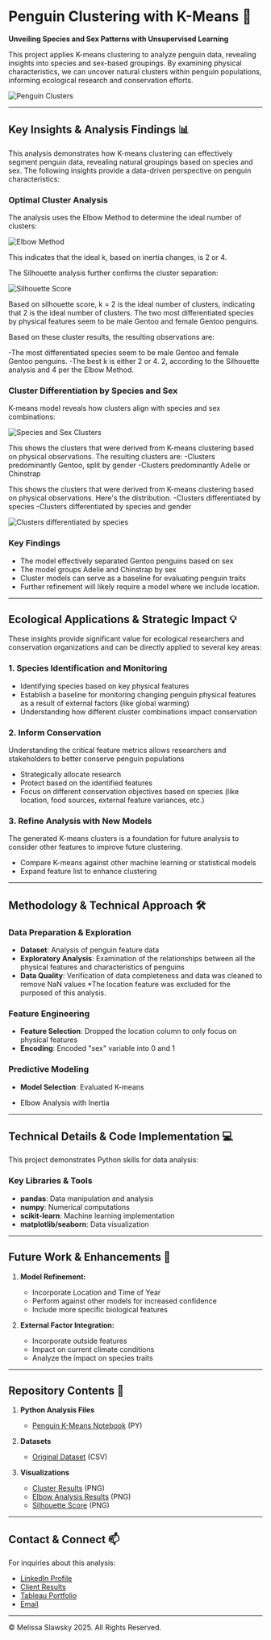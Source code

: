# Penguin Clustering with K-Means 🐧

**Unveiling Species and Sex Patterns with Unsupervised Learning**

This project applies K-means clustering to analyze penguin data, revealing insights into species and sex-based groupings. By examining physical characteristics, we can uncover natural clusters within penguin populations, informing ecological research and conservation efforts.

![Penguin Clusters](https://pplx-res.cloudinary.com/image/upload/v1741151552/user_uploads/XwFMQhPuGZaBTJE/species-sex-clusters.jpg)

---

## Key Insights & Analysis Findings 📊

This analysis demonstrates how K-means clustering can effectively segment penguin data, revealing natural groupings based on species and sex. The following insights provide a data-driven perspective on penguin characteristics:

### Optimal Cluster Analysis

The analysis uses the Elbow Method to determine the ideal number of clusters:

![Elbow Method](https://pplx-res.cloudinary.com/image/upload/v1741151552/user_uploads/kpnqqyRSqHRXDIS/inertia-values.jpg)

This indicates that the ideal k, based on inertia changes, is 2 or 4.

The Silhouette analysis further confirms the cluster separation:

![Silhouette Score](https://pplx-res.cloudinary.com/image/upload/v1741151552/user_uploads/eEfwjTARSKOwrna/silhouette-scores.jpg)

Based on silhouette score, k = 2 is the ideal number of clusters, indicating that 2 is the ideal number of clusters. The two most differentiated species by physical features seem to be male Gentoo and female Gentoo penguins.

Based on these cluster results, the resulting observations are:

-The most differentiated species seem to be male Gentoo and female Gentoo penguins.
-The best k is either 2 or 4. 2, according to the Silhouette analysis and 4 per the Elbow Method.

### Cluster Differentiation by Species and Sex

K-means model reveals how clusters align with species and sex combinations:

![Species and Sex Clusters](https://pplx-res.cloudinary.com/image/upload/v1741151552/user_uploads/XwFMQhPuGZaBTJE/species-sex-clusters.jpg)

This shows the clusters that were derived from K-means clustering based on physical observations. The resulting clusters are:
-Clusters predominantly Gentoo, split by gender
-Clusters predominantly Adelie or Chinstrap

This shows the clusters that were derived from K-means clustering based on physical observations. Here's the distribution.
-Clusters differentiated by species
-Clusters differentiated by species and gender

![Clusters differentiated by species](https://pplx-res.cloudinary.com/image/upload/v1741151552/user_uploads/ZRqRzmUUzKMyglv/species-cluster.jpg)

### Key Findings

* The model effectively separated Gentoo penguins based on sex
* The model groups Adelie and Chinstrap by sex
* Cluster models can serve as a baseline for evaluating penguin traits
* Further refinement will likely require a model where we include location.

---

## Ecological Applications & Strategic Impact 💡

These insights provide significant value for ecological researchers and conservation organizations and can be directly applied to several key areas:

### 1. Species Identification and Monitoring

* Identifying species based on key physical features
* Establish a baseline for monitoring changing penguin physical features as a result of external factors (like global warming)
* Understanding how different cluster combinations impact conservation

### 2. Inform Conservation

Understanding the critical feature metrics allows researchers and stakeholders to better conserve penguin populations

* Strategically allocate research
* Protect based on the identified features
* Focus on different conservation objectives based on species (like location, food sources, external feature variances, etc.)

### 3. Refine Analysis with New Models

The generated K-means clusters is a foundation for future analysis to consider other features to improve future clustering.

* Compare K-means against other machine learning or statistical models
* Expand feature list to enhance clustering

---

## Methodology & Technical Approach 🛠️

### Data Preparation & Exploration
- **Dataset**: Analysis of penguin feature data
- **Exploratory Analysis**: Examination of the relationships between all the physical features and characteristics of penguins
- **Data Quality**: Verification of data completeness and data was cleaned to remove NaN values
*The location feature was excluded for the purposed of this analysis.

### Feature Engineering
- **Feature Selection**: Dropped the location column to only focus on physical features
- **Encoding**: Encoded "sex" variable into 0 and 1

### Predictive Modeling
- **Model Selection**: Evaluated K-means
* Elbow Analysis with Inertia

---

## Technical Details & Code Implementation 💻

This project demonstrates Python skills for data analysis:


### Key Libraries & Tools
- **pandas**: Data manipulation and analysis
- **numpy**: Numerical computations
- **scikit-learn**: Machine learning implementation
- **matplotlib/seaborn**: Data visualization

---

## Future Work & Enhancements 🚀

1.  **Model Refinement:**
    * Incorporate Location and Time of Year
    * Perform against other models for increased confidence
    * Include more specific biological features

2.  **External Factor Integration:**

    * Incorporate outside features
    * Impact on current climate conditions
    * Analyze the impact on species traits

---

## Repository Contents 📁

1.  **Python Analysis Files**

    *   [Penguin K-Means Notebook](penguin-k-means.py) (PY)
2.  **Datasets**

    *   [Original Dataset](penguins.csv) (CSV)
3.  **Visualizations**

    *   [Cluster Results](cluster_plot.png) (PNG)
    *   [Elbow Analysis Results](elbow_method.png) (PNG)
    *   [Silhouette Score](silhouette_score.png) (PNG)

---

## Contact & Connect 📫

For inquiries about this analysis:
- [LinkedIn Profile](https://www.linkedin.com/in/melissaslawsky/)
- [Client Results](https://melissaslawsky.com/portfolio/)
- [Tableau Portfolio](https://public.tableau.com/app/profile/melissa.slawsky1925/vizzes)
- [Email](mailto:melissa@melissaslawsky.com)

---

© Melissa Slawsky 2025. All Rights Reserved.

